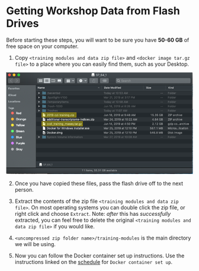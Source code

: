 # Getting Workshop Data from Flash Drives

Before starting these steps, you will want to be sure you have **50-60 GB** of free
space on your computer.

1. Copy `<training modules and data zip file>` and `<docker image tar.gz file>` to a place where
you can easily find them, such as your Desktop.

![flashdrive](screenshots/flashdrive_contents.png)

2. Once you have copied these files, pass the flash drive off to the next person.

3. Extract the contents of the zip file `<training modules and data zip file>`. On most operating
systems you can double click the zip file, or right click and choose `Extract`.
Note: *after* this has *successfully* extracted, you can feel free to
delete the original `<training modules and data zip file>` if you would like.

4. `<uncompressed zip folder name>/training-modules` is the main directory we will be using.

5. Now you can follow the Docker container set up instructions.
Use the instructions linked on the [schedule](./SCHEDULE.md) for `Docker container set up`.
